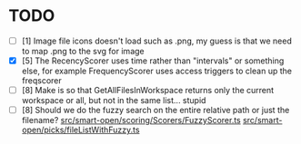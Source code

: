 # TODO

- [ ] [1] Image file icons doesn't load such as .png, my guess is that we need to map .png to the svg for image
- [x] [5] The RecencyScorer uses time rather than "intervals" or something else, for example FrequencyScorer uses access triggers to clean up the freqscorer
- [ ] [8] Make is so that GetAllFilesInWorkspace returns only the current workspace or all, but not in the same list... stupid
- [ ] [8] Should we do the fuzzy search on the entire relative path or just the filename?
      [src/smart-open/scoring/Scorers/FuzzyScorer.ts](scoring/Scorers/FuzzyScorer.ts)
      [src/smart-open/picks/fileListWithFuzzy.ts](picks/fileListWithFuzzy.ts)
